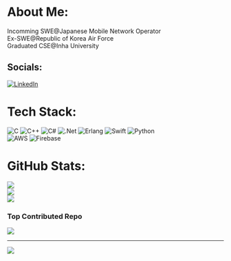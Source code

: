 # About Me:
Incomming SWE@Japanese Mobile Network Operator<br>Ex-SWE@Republic of Korea Air Force<br>Graduated CSE@Inha University


## Socials:
[![LinkedIn](https://img.shields.io/badge/LinkedIn-%230077B5.svg?logo=linkedin&logoColor=white)](https://linkedin.com/in/yegukwon) 

# Tech Stack:
![C](https://img.shields.io/badge/c-%2300599C.svg?style=for-the-badge&logo=c&logoColor=white) ![C++](https://img.shields.io/badge/c++-%2300599C.svg?style=for-the-badge&logo=c%2B%2B&logoColor=white) ![C#](https://img.shields.io/badge/c%23-%23239120.svg?style=for-the-badge&logo=csharp&logoColor=white) ![.Net](https://img.shields.io/badge/.NET-5C2D91?style=for-the-badge&logo=.net&logoColor=white) ![Erlang](https://img.shields.io/badge/Erlang-white.svg?style=for-the-badge&logo=erlang&logoColor=a90533) ![Swift](https://img.shields.io/badge/swift-F54A2A?style=for-the-badge&logo=swift&logoColor=white) ![Python](https://img.shields.io/badge/python-3670A0?style=for-the-badge&logo=python&logoColor=ffdd54) <br/> 
![AWS](https://img.shields.io/badge/AWS-%23FF9900.svg?style=for-the-badge&logo=amazon-aws&logoColor=white) ![Firebase](https://img.shields.io/badge/firebase-%23039BE5.svg?style=for-the-badge&logo=firebase) <br/> 

# GitHub Stats:
![](https://github-readme-stats.vercel.app/api?username=mindarlynn&theme=dark&hide_border=false&include_all_commits=true&count_private=true)<br/>
![](https://github-readme-streak-stats.herokuapp.com/?user=mindarlynn&theme=dark&hide_border=false)<br/>
![](https://github-readme-stats.vercel.app/api/top-langs/?username=mindarlynn&theme=dark&hide_border=false&include_all_commits=true&count_private=true&layout=compact)

### Top Contributed Repo
![](https://github-contributor-stats.vercel.app/api?username=mindarlynn&limit=5&theme=dark&combine_all_yearly_contributions=true)

---
[![](https://visitcount.itsvg.in/api?id=mindarlynn&icon=0&color=2)](https://visitcount.itsvg.in)

<!-- Proudly created with GPRM ( https://gprm.itsvg.in ) -->
